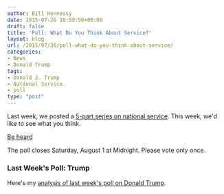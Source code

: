 ```yaml
---
author: Bill Hennessy
date: 2015-07-26 10:59:50+00:00
draft: false
title: 'Poll: What Do You Think About Service?'
layout: blog
url: /2015/07/26/poll-what-do-you-think-about-service/
categories:
- News
- Donald Trump
tags:
- Donald J. Trump
- National Service
- poll
type: "post"
---
```


Last week, we posted a [5-part series on national service](https://hennessysview.com/free-service-ebook/). This week, we'd like to see what you think.

[Be heard](https://bhennessy.typeform.com/to/WanYU7)


The poll closes Saturday, August 1 at Midnight.
Please vote only once.



### Last Week's Poll: Trump



Here's my [analysis of last week's poll on Donald Trump](https://wp.me/p3daxv-4f6).
